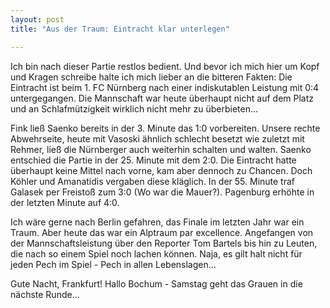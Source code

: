 ```yaml
---
layout: post
title: "Aus der Traum: Eintracht klar unterlegen"

---
```


Ich bin nach dieser Partie restlos bedient. Und bevor ich mich hier um Kopf und Kragen schreibe halte ich mich lieber an die bitteren Fakten: Die Eintracht ist beim 1. FC Nürnberg nach einer indiskutablen Leistung mit 0:4 untergegangen. Die Mannschaft war heute überhaupt nicht auf dem Platz und an Schlafmützigkeit wirklich nicht mehr zu überbieten...

Fink ließ Saenko bereits in der 3. Minute das 1:0 vorbereiten. Unsere rechte Abwehrseite, heute mit Vasoski ähnlich schlecht besetzt wie zuletzt mit Rehmer, ließ die Nürnberger auch weiterhin schalten und walten. Saenko entschied die Partie in der 25. Minute mit dem 2:0. Die Eintracht hatte überhaupt keine Mittel nach vorne, kam aber dennoch zu Chancen. Doch Köhler und Amanatidis vergaben diese kläglich. In der 55. Minute traf Galasek per Freistoß zum 3:0 (Wo war die Mauer?). Pagenburg erhöhte in der letzten Minute auf 4:0.

Ich wäre gerne nach Berlin gefahren, das Finale im letzten Jahr war ein Traum. Aber heute das war ein Alptraum par excellence. Angefangen von der Mannschaftsleistung über den Reporter Tom Bartels bis hin zu Leuten, die nach so einem Spiel noch lachen können. Naja, es gilt halt nicht für jeden Pech im Spiel - Pech in allen Lebenslagen...

Gute Nacht, Frankfurt! Hallo Bochum - Samstag geht das Grauen in die nächste Runde...
